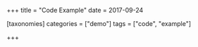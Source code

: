 +++
title = "Code Example"
date = 2017-09-24

[taxonomies]
categories = ["demo"]
tags = ["code", "example"]

+++


